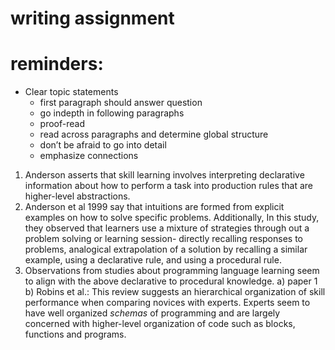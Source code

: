 # writing assignment
# reminders: 
  - Clear topic statements
	- first paragraph should answer question
	- go indepth in following paragraphs
	- proof-read
	- read across paragraphs and determine global structure
	- don’t be afraid to go into detail
	- emphasize connections






1) Anderson asserts that skill learning involves interpreting declarative information about how to perform a task into production rules that are higher-level abstractions. 
2) Anderson et al 1999 say that intuitions are formed from explicit examples on how to solve specific problems. Additionally, In this study, they observed that learners use a mixture of strategies through out a problem solving or learning session- directly recalling responses to problems, analogical extrapolation of a solution by recalling a similar example, using a declarative rule, and using a procedural rule. 
3) Observations from studies about programming language learning seem to align with the above declarative to procedural knowledge. 
a) paper 1 
b) Robins et al.: This review suggests an hierarchical organization of skill performance when comparing novices with experts. Experts seem to have well organized *schemas* of programming and are largely concerned with higher-level organization of code such as blocks, functions and programs. 